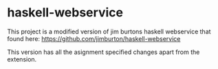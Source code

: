 # haskell-webservice

This project is a modified version of jim burtons haskell webservice that found here:
https://github.com/jimburton/haskell-webservice

This version has all the asignment specified changes apart from the extension.
